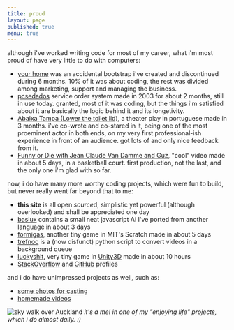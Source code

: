 ```yaml
---
title: proud
layout: page
published: true
menu: true
---
```


although i've worked writing code for most of my career, what i'm most proud of have very little to do with computers:

- [your home](/your-home) was an accidental bootstrap i've created and discontinued during 6 months. 10% of it was about coding, the rest was divided among marketing, support and managing the business.
- [pcsedados](/pcsedados) service order system made in 2003 for about 2 months, still in use today. granted, most of it was coding, but the things i'm satisfied about it are basically the logic behind it and its longetivity.
- [Abaixa Tampa (Lower the toilet lid)](http://abaixatampa.wordpress.com/), a theater play in portuguese made in 3 months. i've co-wrote and co-stared in it, being one of the most proeminent actor in both ends, on my very first professional-ish experience in front of an audience. got lots of and only nice feedback from it.
- [Funny or Die with Jean Claude Van Damme and Guz](http://www.funnyordie.com/videos/f6f674e14c/just-a-regular-damme-day), "cool" video made in about 5 days, in a basketball court. first production, not the last, and the only one i'm glad with so far.

now, i do have many more worthy coding projects, which were fun to build, but never really went far beyond that to me:

- **this site** is all open *source*d, simplistic yet powerful (although overlooked) and shall be appreciated one day
- [basiux](http://basiux.org) contains a small neat javascript Ai I've ported from another language in about 3 days
- [formigas](http://scratch.mit.edu/projects/17273607/#player), another tiny game in MIT's Scratch made in about 5 days
- [trefnoc](/trefnoc) is a (now disfunct) python script to convert videos in a background queue
- [luckyshit](/luckyshit), very tiny game in [Unity3D](http://answers.unity3d.com/users/822/cawas.html) made in about 10 hours
- [StackOverflow](http://stackoverflow.com/story/cauerego) and [GitHub](https://github.com/cauerego) profiles

and i do have unimpressed projects as well, such as:

- [some photos for casting](https://b.cregox.com/caue-casting)
- [homemade videos](https://www.youtube.com/c/CaueRego)

![sky walk over Auckland](../projects/skywalkcauerecorte.jpg)
*it's a me! in one of my "enjoying life" projects, which i do almost daily. :)*
